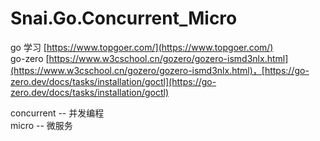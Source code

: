 # Snai.Go.Concurrent_Micro
go 学习  [https://www.topgoer.com/](https://www.topgoer.com/)  
go-zero  [https://www.w3cschool.cn/gozero/gozero-ismd3nlx.html](https://www.w3cschool.cn/gozero/gozero-ismd3nlx.html)，[https://go-zero.dev/docs/tasks/installation/goctl](https://go-zero.dev/docs/tasks/installation/goctl)  

concurrent -- 并发编程  
micro -- 微服务  
